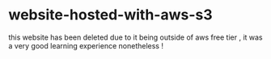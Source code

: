 # website-hosted-with-aws-s3

this website has been deleted due to it being outside of aws free tier , it was a very good learning experience nonetheless !
